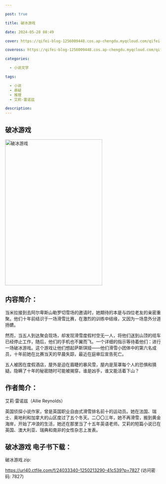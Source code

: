 ```yaml
---

post: true

title: 破冰游戏

date: 2024-05-28 08:49

cover: https://qifei-blog-1256009448.cos.ap-chengdu.myqcloud.com/qifei-blog/66109f5668eb935713019428.jpg

coveross: https://qifei-blog-1256009448.cos.ap-chengdu.myqcloud.com/qifei-blog/66109f5668eb935713019428.jpg

categories:

  - 小说文学

tags:

  - 小说
  - 悬疑
  - 推理
  - 艾莉·雷诺兹

description:
---
```


## 破冰游戏
<img alt="破冰游戏 " class="aligncenter loading" data-was-processed="true" decoding="async" fetchpriority="high" height="471" src="https://qifei-blog-1256009448.cos.ap-chengdu.myqcloud.com/qifei-blog/66109f5668eb935713019428.jpg " style="cursor: zoom-in;" width="314"/>

## 内容简介：

当米拉接到去阿尔卑斯山勒罗切雪场的邀请时，她期待的本是与四位老友的亲密重聚。他们十年前结识于一场滑雪比赛，在激烈的训练中结缘，又因为一场意外分道扬镳。

然而，当五人到达聚会现场，却发现滑雪度假村空无一人，将他们送到山顶的缆车已经停止工作，随后，他们的手机也不翼而飞。一个详细的指示等待着他们：进行一场破冰游戏。这个游戏让他们想起萨斯琪娅——他们滑雪小团体中的第六名成员，十年前她在比赛当天的早晨失踪，最近在庭审后宣告死亡。

五人被困在度假酒店，屋外是迫在眉睫的暴风雪，屋内是笼罩每个人的恐惧和猜疑。隐瞒了十年的秘密随时可能被揭穿。谁是凶手，谁又能活着下山？

## 作者简介：

艾莉·雷诺兹（Allie Reynolds）

英国侦探小说作家，曾是英国职业自由式滑雪排名前十的运动员。她在法国、瑞士、奥地利和加拿大的山区度过了五个冬天。二〇〇三年，她不再滑雪，搬到黄金海岸，开始了冲浪的生活，她还在那里当了十五年英语老师。艾莉的短篇小说已在英国、澳大利亚、瑞典和南非的女性杂志上发表。

## 破冰游戏 电子书下载：
破冰游戏.zip: 

https://url40.ctfile.com/f/24033340-1250213290-41c539?p=7827 (访问密码: 7827)
